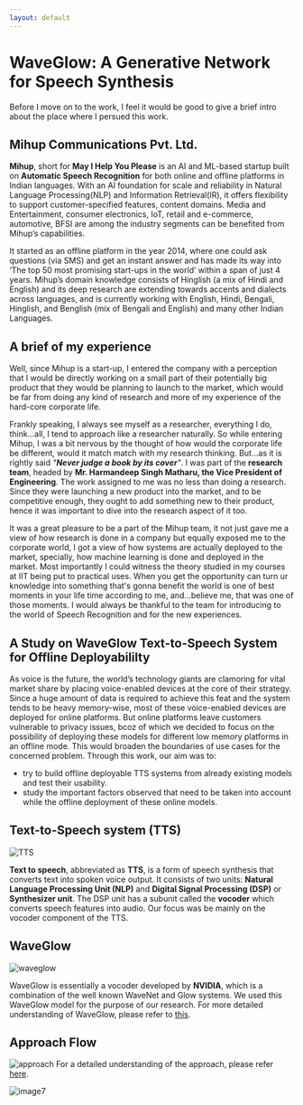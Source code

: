 ```yaml
---
layout: default
---
```


# WaveGlow: A Generative Network for Speech Synthesis
Before I move on to the work, I feel it would be good to give a brief intro about the place where I persued this work. 

## Mihup Communications Pvt. Ltd.
**Mihup**, short for **May I Help You Please** is an AI and ML-based startup built on **Automatic Speech Recognition** for both online and offline platforms in Indian languages. With an AI foundation for scale and reliability in Natural Language Processing(NLP) and Information Retrieval(IR), it offers flexibility to support customer-specified features, content domains. Media and Entertainment, consumer electronics, IoT, retail and e-commerce, automotive, BFSI are among the industry segments can be benefited from Mihup’s capabilities. 

It started as an offline platform in the year 2014, where one could ask questions (via SMS) and get an instant answer and has made its way into ‘The top 50 most promising start-ups in the world’ within a span of just 4 years. Mihup’s domain knowledge consists of Hinglish (a mix of Hindi and English) and its deep research are extending towards accents and dialects across languages, and is currently working with English, Hindi, Bengali, Hinglish, and Benglish (mix of Bengali and English) and many other Indian Languages.

## A brief of my experience
Well, since Mihup is a start-up, I entered the company with a perception that I would be directly working on a small part of their potentially big product that they would be planning to launch to the market, which would be far from doing any kind of research and more of my experience of the hard-core corporate life. 

Frankly speaking, I always see myself as a researcher, everything I do, think...all, I tend to approach like a researcher naturally. So while entering Mihup, I was a bit nervous by the thought of how would the corporate life be different, would it match match with my research thinking. But...as it is rightly said *"**Never judge a book by its cover**"*. I was part of the **research team**, headed by **Mr. Harmandeep Singh Matharu, the Vice President of Engineering**. The work assigned to me was no less than doing a research. Since they were launching a new product into the market, and to be competitive enough, they ought to add something new to their product, hence it was important to dive into the research aspect of it too. 

It was a great pleasure to be a part of the Mihup team, it not just gave me a view of how research is done in a company but equally exposed me to the corporate world, I got a view of how systems are actually deployed to the market, specially, how machine learning is done and deployed in the market. Most importantly I could witness the theory studied in my courses at IIT being put to practical uses. When you get the opportunity can turn ur knowledge into something that's gonna benefit the world is one of best moments in your life time according to me, and...believe me, that was one of those moments. I would always be thankful to the team for introducing to the world of Speech Recognition and for the new experiences. 

## A Study on WaveGlow Text-to-Speech System for Offline Deployabililty
As voice is the future, the world’s technology giants are clamoring for vital market share by placing voice-enabled devices at the core of their strategy. Since a huge amount of data is required to achieve this feat and the system tends to be heavy memory-wise, most of these voice-enabled devices are deployed for online platforms. But online platforms leave customers vulnerable to privacy issues, bcoz of which we decided to focus on the possibility of deploying these models for different low memory platforms in an offline mode. This would broaden the boundaries of use cases for the concerned problem. Through this work, our aim was to:
* try to build offline deployable TTS systems from already existing models and test their usability.
* study the important factors observed that need to be taken into account while the offline deployment of these online models.

## Text-to-Speech system (TTS)
![TTS](https://user-images.githubusercontent.com/35024433/69430873-89e72280-0d5c-11ea-8ebe-682edf0568ff.png)

**Text to speech**, abbreviated as **TTS**, is a form of speech synthesis that converts text into spoken voice output. It consists of two units: **Natural Language Processing Unit (NLP)** and **Digital Signal Processing (DSP)** or **Synthesizer unit**. The DSP unit has a subunit called the **vocoder** which converts speech features into audio. Our focus was be mainly on the vocoder component of the TTS.

## WaveGlow
![waveglow](https://user-images.githubusercontent.com/35024433/69430979-be5ade80-0d5c-11ea-8867-78cafb7261cf.png)

WaveGlow is essentially a vocoder developed by **NVIDIA**, which is a combination of the well known WaveNet and Glow systems.
We used this WaveGlow model for the purpose of our research. For more detailed understanding of WaveGlow, please refer to [this](https://arxiv.org/abs/1811.00002). 

## Approach Flow
![approach](https://user-images.githubusercontent.com/35024433/69433463-a6398e00-0d61-11ea-8d1d-62da9b75e2c4.png)
For a detailed understanding of the approach, please refer [here]().



![image7](https://user-images.githubusercontent.com/35024433/69431142-24dffc80-0d5d-11ea-856a-89f6962f7956.png)
